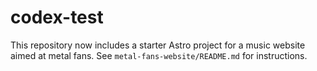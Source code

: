 # codex-test

This repository now includes a starter Astro project for a music website aimed at metal fans. See `metal-fans-website/README.md` for instructions.
